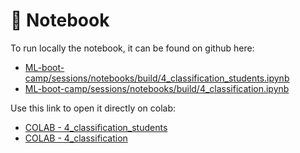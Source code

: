 # 🐍 Notebook

To run locally the notebook, it can be found on github here:

- [ML-boot-camp/sessions/notebooks/build/4_classification_students.ipynb](https://github.com/ML-boot-camp/sessions/blob/main/notebooks/build/4_classification_students.ipynb)
- [ML-boot-camp/sessions/notebooks/build/4_classification.ipynb](https://github.com/ML-boot-camp/sessions/blob/main/notebooks/build/4_classification.ipynb)

Use this link to open it directly on colab:

- [COLAB - 4_classification_students](https://githubtocolab.com/ML-boot-camp/sessions/blob/main/notebooks/build/4_classification_students.ipynb)
- [COLAB - 4_classification](https://githubtocolab.com/ML-boot-camp/sessions/blob/main/notebooks/build/4_classification.ipynb)
